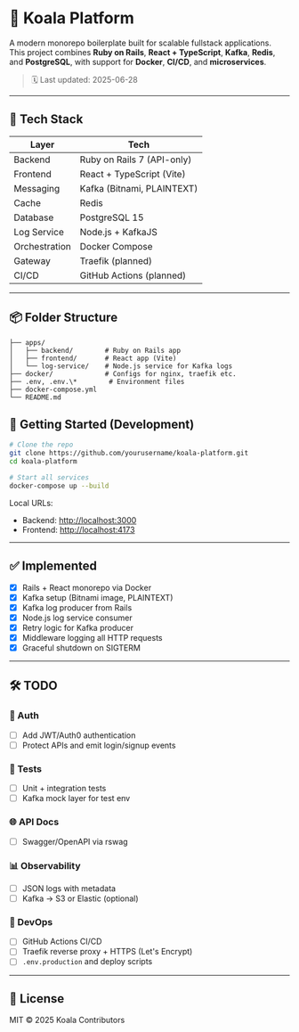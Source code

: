 # 🐨 Koala Platform

A modern monorepo boilerplate built for scalable fullstack applications.  
This project combines **Ruby on Rails**, **React + TypeScript**, **Kafka**, **Redis**, and **PostgreSQL**, with support for **Docker**, **CI/CD**, and **microservices**.

> 🗓️ Last updated: 2025-06-28

---

## 🔧 Tech Stack

| Layer       | Tech                     |
|-------------|--------------------------|
| Backend     | Ruby on Rails 7 (API-only) |
| Frontend    | React + TypeScript (Vite) |
| Messaging   | Kafka (Bitnami, PLAINTEXT) |
| Cache       | Redis                    |
| Database    | PostgreSQL 15            |
| Log Service | Node.js + KafkaJS        |
| Orchestration | Docker Compose         |
| Gateway     | Traefik (planned)        |
| CI/CD       | GitHub Actions (planned) |

---

## 📦 Folder Structure

```
├── apps/
│   ├── backend/        # Ruby on Rails app
│   ├── frontend/       # React app (Vite)
│   └── log-service/    # Node.js service for Kafka logs
├── docker/             # Configs for nginx, traefik etc.
├── .env, .env.\*        # Environment files
├── docker-compose.yml
└── README.md

````


## 🚀 Getting Started (Development)

```bash
# Clone the repo
git clone https://github.com/yourusername/koala-platform.git
cd koala-platform

# Start all services
docker-compose up --build
````

Local URLs:

* Backend: [http://localhost:3000](http://localhost:3000)
* Frontend: [http://localhost:4173](http://localhost:4173)

---

## ✅ Implemented

* [x] Rails + React monorepo via Docker
* [x] Kafka setup (Bitnami image, PLAINTEXT)
* [x] Kafka log producer from Rails
* [x] Node.js log service consumer
* [x] Retry logic for Kafka producer
* [x] Middleware logging all HTTP requests
* [x] Graceful shutdown on SIGTERM

---

## 🛠 TODO

### 🔐 Auth

* [ ] Add JWT/Auth0 authentication
* [ ] Protect APIs and emit login/signup events

### 🧪 Tests

* [ ] Unit + integration tests
* [ ] Kafka mock layer for test env

### 🌐 API Docs

* [ ] Swagger/OpenAPI via rswag

### 📊 Observability

* [ ] JSON logs with metadata
* [ ] Kafka → S3 or Elastic (optional)

### 🚢 DevOps

* [ ] GitHub Actions CI/CD
* [ ] Traefik reverse proxy + HTTPS (Let's Encrypt)
* [ ] `.env.production` and deploy scripts

---

## 📝 License

MIT © 2025 Koala Contributors
